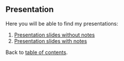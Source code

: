 ## Presentation
Here you will be able to find my presentations:
1. [Presentation slides without notes](/Bellabeat-Analysis-Report.pdf)
2. [Presentation slides with notes](README.md)

Back to [table of contents](README.md#table-of-contents).
